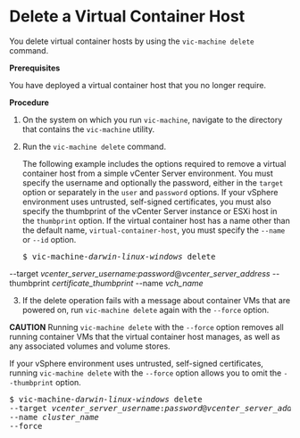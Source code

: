 # Delete a Virtual Container Host #

You delete virtual container hosts by using the `vic-machine delete` command.

**Prerequisites**

You have deployed a virtual container host that you no longer require.

**Procedure**

1. On the system on which you run `vic-machine`, navigate to the directory that contains the `vic-machine` utility.
2. Run the `vic-machine delete` command. 

   The following example includes the options required to remove a virtual container host from a simple vCenter Server environment. You must specify the username and optionally the password, either in the `target` option or separately in the `user` and `password` options. If your vSphere environment uses untrusted, self-signed certificates, you must also specify the thumbprint of the vCenter Server instance or ESXi host in the `thumbprint` option. If the virtual container host has a name other than the default name, `virtual-container-host`, you must specify the `--name` or `--id` option.

   <pre>$ vic-machine<i>-darwin</i><i>-linux</i><i>-windows</i> delete
--target <i>vcenter_server_username</i>:<i>password</i>@<i>vcenter_server_address</i>
--thumbprint <i>certificate_thumbprint</i>
--name <i>vch_name</i></pre>

3. If the delete operation fails with a message about container VMs that are powered on, run `vic-machine delete` again with the `--force` option.

  **CAUTION** Running `vic-machine delete` with the `--force` option removes all running container VMs that the virtual container host manages, as well as any associated volumes and volume stores.

  If your vSphere environment uses untrusted, self-signed certificates, running `vic-machine delete` with the `--force` option allows you to omit the `--thumbprint` option.

   <pre>$ vic-machine<i>-darwin</i><i>-linux</i><i>-windows</i> delete
--target <i>vcenter_server_username</i>:<i>password</i>@<i>vcenter_server_address</i>
--name <i>cluster_name</i></i>
--force</pre>